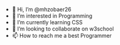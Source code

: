 - 👋 Hi, I’m @mhzobaer26
- 👀 I’m interested in Programming
- 🌱 I’m currently learning CSS
- 💞️ I’m looking to collaborate on w3school
- 📫 How to reach me a best Programmer

<!---
mhzobaer26/mhzobaer26 is a ✨ special ✨ repository because its `README.md` (this file) appears on your GitHub profile.
You can click the Preview link to take a look at your changes.
--->
